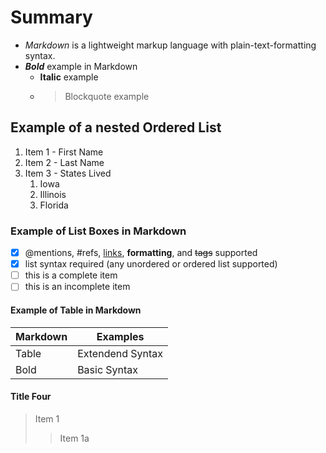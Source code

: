 # Summary

* _Markdown_ is a lightweight markup language with plain-text-formatting syntax.
* ***Bold*** example in Markdown
  * **Italic** example
  * > Blockquote example
  
## Example of a nested Ordered List
1. Item 1 - First Name
1. Item 2 - Last Name
1. Item 3 - States Lived
   1. Iowa
   1. Illinois
   1. Florida
### Example of List Boxes in Markdown
- [x] @mentions, #refs, [links](), **formatting**, and <del>tags</del> supported
- [x] list syntax required (any unordered or ordered list supported)
- [ ]  this is a complete item
- [ ]  this is an incomplete item
#### Example of Table in Markdown
Markdown     | Examples
------------ | -------------
Table        | Extendend Syntax
Bold         | Basic Syntax
#### Title Four
> Item 1
>>Item 1a

